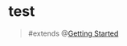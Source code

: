 # test

> #extends @[Getting Started](mention://ee05847e-43f1-4470-b587-8bfbab4ab4b4/document/497de359-b882-4cfc-810f-9a94aea55137)